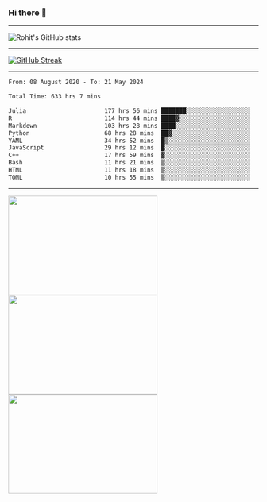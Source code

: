 ### Hi there 👋

<hr/>

![Rohit's GitHub stats](https://github-readme-stats.vercel.app/api?username=RohitRathore1&show_icons=true&theme=transparent)

<hr/>

[![GitHub Streak](http://github-readme-streak-stats.herokuapp.com?user=RohitRathore1&theme=dark&mode=weekly)](https://git.io/streak-stats)

<hr/>

<!--START_SECTION:waka-->

```txt
From: 08 August 2020 - To: 21 May 2024

Total Time: 633 hrs 7 mins

Julia                      177 hrs 56 mins ███████░░░░░░░░░░░░░░░░░░   28.11 %
R                          114 hrs 44 mins ████▓░░░░░░░░░░░░░░░░░░░░   18.12 %
Markdown                   103 hrs 28 mins ████░░░░░░░░░░░░░░░░░░░░░   16.34 %
Python                     68 hrs 28 mins  ██▓░░░░░░░░░░░░░░░░░░░░░░   10.82 %
YAML                       34 hrs 52 mins  █▒░░░░░░░░░░░░░░░░░░░░░░░   05.51 %
JavaScript                 29 hrs 12 mins  █░░░░░░░░░░░░░░░░░░░░░░░░   04.61 %
C++                        17 hrs 59 mins  ▓░░░░░░░░░░░░░░░░░░░░░░░░   02.84 %
Bash                       11 hrs 21 mins  ▒░░░░░░░░░░░░░░░░░░░░░░░░   01.79 %
HTML                       11 hrs 18 mins  ▒░░░░░░░░░░░░░░░░░░░░░░░░   01.79 %
TOML                       10 hrs 55 mins  ▒░░░░░░░░░░░░░░░░░░░░░░░░   01.73 %
```

<!--END_SECTION:waka-->

<hr/>

<p>
  <img src="https://wakatime.com/share/@TeAmp0is0N/0205e68a-e5ed-48bf-b870-3c94c1fa77d3.svg" width="300" height="200">
  <img src="https://wakatime.com/share/@TeAmp0is0N/3935ee43-08a3-493e-8b95-60c1f9204b15.svg" width="300" height="200">
  <img src="https://wakatime.com/share/@TeAmp0is0N/8717aacc-7340-44e0-abb1-987dc9823fcd.svg" width="300" height="200">
</p>




